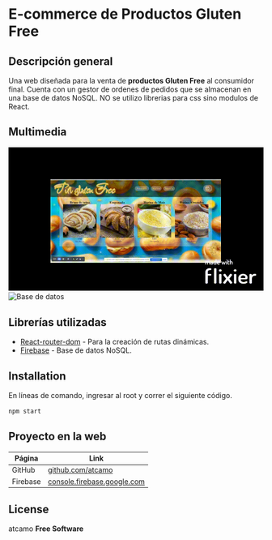 # E-commerce de Productos Gluten Free

## Descripción general

Una web diseñada para la venta de **productos Gluten Free** al consumidor final. Cuenta con un gestor de ordenes de pedidos que se almacenan en una base de datos NoSQL. NO se utilizo librerias para css sino modulos de React.

## Multimedia

![Video de la Web](./src/assets/Web_react.gif)
![Base de datos](./src/assets/firebase_react.png)

## Librerías utilizadas

- [React-router-dom](https://reactrouter.com/en/main) - Para la creación de rutas dinámicas.
- [Firebase](https://firebase.google.com/) - Base de datos NoSQL.

## Installation

En líneas de comando, ingresar al root y correr el siguiente código.

```sh
npm start
```

## Proyecto en la web

| Página   | Link                                                                                                                                                    |
| -------- | ------------------------------------------------------------------------------------------------------------------------------------------------------- |
| GitHub   | [github.com/atcamo]([(https://github.com/atcamo/CreateTiti)])                                                           |
| Firebase | [console.firebase.google.com]([https://console.firebase.google.com/u/0/project/react-coderhouse-91364/firestore/data/~2Fcategorias~2Fclasicas?hl=es-419](https://console.firebase.google.com/u/0/project/titi-37a43/firestore/data/~2Fproduct~2Fiz6nHncSWkStUxQpfeze?hl=es-419)) |

## License

atcamo
**Free Software**
